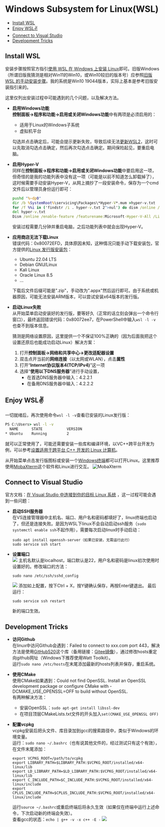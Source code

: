 
# Windows Subsystem for Linux(WSL)

- [Install WSL](#install-wsl)
- [Enjoy WSL✌️](#enjoy-wsl️)
- [Connect to Visual Studio](#connect-to-visual-studio)
- [Development Tricks](#development-tricks)


## Install WSL

安装步骤按照官方指引[使用 WSL 在 Windows 上安装 Linux](https://learn.microsoft.com/zh-cn/windows/wsl/install)即可。旧版Windows（所谓旧版我猜测是相对Win11的Win10，或Win10较旧的版本号）应参照[旧版 WSL 的手动安装步骤](https://learn.microsoft.com/zh-cn/windows/wsl/install-manual)。我的系统是Win10 19044版本，实际上基本是参考旧版安装指引来的。

这里仅列出安装过程中可能遇到的几个问题，以及解决方法。

- **启用Windows功能**   
    **控制面板->程序和功能->启用或关闭Windows功能**中有两项是必须启用的：
    - 适用于Linux的Windows子系统
    - 虚拟机平台

    勾选并点击确定后，可能会提示更新失败，导致后续无法[更新WSL2](https://learn.microsoft.com/zh-cn/windows/wsl/install-manual#step-4---download-the-linux-kernel-update-package)，这时可以先取消勾选点击确定，然后再次勾选点击确定。期间保险起见，要重启电脑。

- **启用Hyper-V**   
    同样在**控制面板->程序和功能->启用或关闭Windows功能**中要启用这一项，但奇怪的是我的功能列表中没有这一项（可能是以前不知道怎么卸载掉了），这时候需要手动安装Hyper-V，从网上摘抄了一段安装命令，保存为一个cmd文件后以管理员身份运行即可：
    ``` cmd
    pushd "%~dp0"
    dir /b %SystemRoot%\servicing\Packages\*Hyper-V*.mum >hyper-v.txt
    for /f %%i in ('findstr /i . hyper-v.txt 2^>nul') do dism /online /norestart /add-package:"%SystemRoot%\servicing\Packages\%%i"
    del hyper-v.txt
    Dism /online /enable-feature /featurename:Microsoft-Hyper-V-All /LimitAccess /ALL
    ```
    安装过程需要几分钟并重启电脑，之后功能列表中就会出现Hyper-V。

- **应用商店无法下载Linux**     
    错误代码：0x80072EFD，具体原因未知，这种情况只能手动下载安装包，官方提供的[Linux 发行版安装包](https://learn.microsoft.com/zh-cn/windows/wsl/install-manual#downloading-distributions)：
    - Ubuntu 22.04 LTS
    - Debian GNU/Linux
    - Kali Linux
    - Oracle Linux 8.5
    - ...
    
    下载后文件后缀可能是".zip"，手动改为".appx"然后运行即可。由于系统或机器原因，可能无法安装ARM版本，可以尝试安装x64版本的发行版。

- **启动Linux失败**     
    从开始菜单启动安装好的发行版，要等好久（正常的话立刻会弹出一个命令行窗口），最终返回错误代码：0x80072ee7，在PowerShell中输入`wsl -l -v`也查不到版本信息。  

    猜测是网络设置原因，这里提供一个不保证100%正确的（因为后面我把这个设置还原后也能成功启动Linux）解决方案：
    1. 打开**控制面板->网络和共享中心->更改适配器设置**
    2. 双击点开当前的**网络连接**（以太网或WLAN），点击**属性**
    3. 打开“**Internet协议版本4(TCP/IPv4)**”这一项
    4. 选择“**使用以下DNS服务器**”进行手动设置，
        - 在首选DNS服务器中输入：4.2.2.1
        - 在备用DNS服务器中输入：4.2.2.2

## Enjoy WSL✌️
一切就绪后，再次使用命令`wsl -l -v`查看已安装的Linux发行版：
``` cmd
PS C:\Users> wsl -l -v
  NAME      STATE           VERSION
* Ubuntu    Running         2
```
就可以正常使用了，可能还需要安装一些库和编译环境，以VC++跨平台开发为例，可以参考[设置适用于跨平台 C++ 开发的 Linux 计算机](https://learn.microsoft.com/zh-cn/cpp/build/get-started-linux-cmake?view=msvc-170#prerequisites)。

从开始菜单点击发行版图标或安装一个[Windows终端](https://apps.microsoft.com/store/detail/windows-terminal/9N0DX20HK701?hl=zh-cn&gl=cn&rtc=1)都可以打开Linux。这里推荐使用[MobaXterm](https://mobaxterm.mobatek.net/)这个软件和Linux进行交互。
![MobaXterm](./img/MobaXterm.png)


## Connect to Visual Studio

官方文档：[在 Visual Studio 中连接到你的目标 Linux 系统](https://learn.microsoft.com/zh-cn/cpp/linux/connect-to-your-remote-linux-computer?view=msvc-170) ，这一过程可能会遇到一些问题：

- **启动SSH服务器**  
  在VS连接管理器中主机名、端口、用户名和密码都填好了，linux终端也启动了，但还是连接失败。是因为WSL下linux不会自动启动ssh服务（`sudo systemctl enable ssh`不起作用），需要每次启动linux时手动启动：
  ``` shell
  sudo apt install openssh-server（如果已安装，无需运行此行）
  sudo service ssh start
  ```

- **设置端口**  
  ![](./img/vs_connect_wsl.png)
  主机名默认是localhost，端口默认是22，用户名和密码是linux初次使用时设置好的。修改端口的方法：
  ``` shell
  sudo nano /etc/ssh/sshd_config
  ```
  ![](./img/wsl_sshd_config.png)
  添加如上配置，按下Ctrl + X，按Y键确认保存，再按Enter键退出。
  最后运行：
  ``` shell
  sudo service ssh restart
  ```
  新的端口生效。

## Development Tricks

- **访问Github**  
  在linux中访问Github会遇到：Failed to connect to xxx.com port 443，解决方法是使用[GitHub520](https://github.com/521xueweihan/GitHub520)这个库（备用链接：[Gitee镜像](https://gitee.com/meteora/GitHub520)），通过修改hosts重定向github网址（Windows下推荐使用Watt Toolkit）。  
  运行`sudo nano /etc/hosts`在末尾添加最新的hosts列表并保存，重启系统。

- **使用CMake**  
  使用CMake如果遇到：Could not find OpenSSL.  Install an OpenSSL development package or configure CMake with -DCMAKE_USE_OPENSSL=OFF to build without OpenSSL.  
  有两种解决方法：  
  - 安装OpenSSL：`sudo apt-get install libssl-dev`
  - 在项目顶层CMakeLists.txt文件的开头加入`set(CMAKE_USE_OPENSSL OFF)`

- **配置vcpkg**  
  vcpkg安装后把头文件、库目录加到gcc的搜索路径中，类似于Windows的环境变量。  
  运行：`sudo nano ~/.bashrc`（也有说其他文件的，经过测试只有这个有效），在文件末尾添加：
  ``` shell
  export VCPKG_ROOT=/path/to/vcpkg
  export LIBRARY_PATH=$LIBRARY_PATH:$VCPKG_ROOT/installed/x64-linux/lib
  export LD_LIBRARY_PATH=$LD_LIBRARY_PATH:$VCPKG_ROOT/installed/x64-linux/lib
  export C_INCLUDE_PATH=$C_INCLUDE_PATH:$VCPKG_ROOT/installed/x64-linux/include
  export CPLUS_INCLUDE_PATH=$CPLUS_INCLUDE_PATH:$VCPKG_ROOT/installed/x64-linux/include
  ```
  运行`source ~/.bashrc`或重启终端后将永久生效（如果仅在终端中运行上述命令，下次启动新的终端会失效）。  
  查看gcc的状态：`echo | g++ -v -x c++ -E -`
  ![](./img/vcpkg_export.png)

